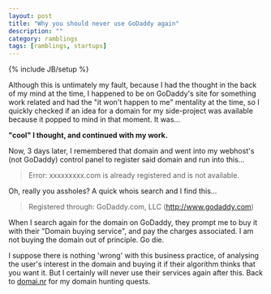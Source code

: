 ```yaml
---
layout: post
title: "Why you should never use GoDaddy again"
description: ""
category: ramblings
tags: [ramblings, startups]
---
```

{% include JB/setup %}

Although this is untimately my fault, because I had the thought in the back of my mind at the time, I happened to be on GoDaddy's site for something work related and had the "it won't happen to me" mentality at the time, so I quickly checked if an idea for a domain for my side-project was available because it popped to mind in that moment. It was... 

**"cool" I thought, and continued with my work.**

Now, 3 days later, I remembered that domain and went into my webhost's (not GoDaddy) control panel to register said domain and run into this...
> Error: xxxxxxxxx.com is already registered and is not available.

Oh, really you assholes? A quick whois search and I find this...
> Registered through: GoDaddy.com, LLC (http://www.godaddy.com)

When I search again for the domain on GoDaddy, they prompt me to buy it with their "Domain buying service", and pay the charges associated. I am not buying the domain out of principle. Go die.

I suppose there is nothing 'wrong' with this business practice, of analysing the user's interest in the domain and buying it if their algorithm thinks that you want it. But I certainly will never use their services again after this. Back to [domai.nr] for my domain hunting quests.

[domai.nr]: http://domai.nr/
